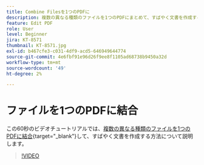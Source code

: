 ```yaml
---
title: Combine Filesを1つのPDFに
description: 複数の異なる種類のファイルを1つのPDFにまとめて、すばやく文書を作成する
feature: Edit PDF
role: User
level: Beginner
jira: KT-8571
thumbnail: KT-8571.jpg
exl-id: b467cfe3-c031-4df9-acd5-646949644774
source-git-commit: 4e6fbf91e96d26f9ee8f1105ad68738b9450a32d
workflow-type: tm+mt
source-wordcount: '49'
ht-degree: 2%

---
```


# ファイルを1つのPDFに結合

この60秒のビデオチュートリアルでは、[複数の異なる種類のファイルを1つのPDFに結合](https://www.adobe.com/acrobat/online/merge-pdf.html){target="_blank"}して、すばやく文書を作成する方法について説明します。

>[!VIDEO](https://video.tv.adobe.com/v/3409460?quality=12&learn=on&hidetitle=true&captions=jpn)
